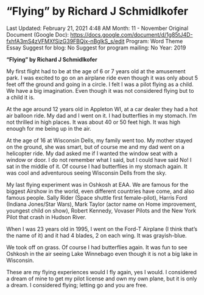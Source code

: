 # “Flying” by Richard J Schmidlkofer

Last Updated: February 21, 2021 4:48 AM
Month: 11 - November
Original Document (Google Doc): https://docs.google.com/document/d/1g85tJ4D-fxhfA3mS4zVFMXfSizG39FBQjx-nBglkS_s/edit
Program: Word Theme Essay
Suggest for blog: No
Suggest for program mailing: No
Year: 2019

**“Flying” by Richard J Schmidlkofer** 

My first flight had to be at the age of 6 or 7 years old at the amusement park. I was excited to go on an airplane ride even though it was only about 5 feet off the ground and going in a circle. I felt I was a pilot flying as a child. We have a big imagination. Even though it was not considered flying but to a child it is.

At the age around 12 years old in Appleton WI, at a car dealer they had a hot air balloon ride. My dad and I went on it. I had butterflies in my stomach. I’m not thrilled in high places. It was about 40 or 50 feet high. It was high enough for me being up in the air.

At the age of 16 at Wisconsin Dells, my family went too. My mother stayed on the ground, she was smart, but of course me and my dad went on a helicopter ride. My dad asked me if I wanted the window seat with a window or door. I do not remember what I said, but I could have said No! I sat in the middle of it. Of course I had butterflies in my stomach again. It was cool and adventurous seeing Wisconsin Dells from the sky.

My last flying experiment was in Oshkosh at EAA. We are famous for the biggest Airshow in the world, even different countries have come, and also famous people. Sally Rider (Space shuttle first female-pilot), Harris Ford (Indiana Jones/Star Wars), Mark Taylor (actor name on Home improvement, youngest child on show), Robert Kennedy, Vovaser Pilots and the New York Pilot that crash in Hudson River.

When I was 23 years old in 1995, I went on the Ford-T Airplane (I think that’s the name of it) and it had 4 blades, 2 on each wing. It was grayish-blue.

We took off on grass. Of course I had butterflies again. It was fun to see Oshkosh in the air seeing Lake Winnebago even though it is not a big lake in Wisconsin.

These are my flying experiences would I fly again, yes I would. I considered a dream of mine to get my pilot license and own my own plane, but it is only a dream. I considered flying; letting go and you are free.